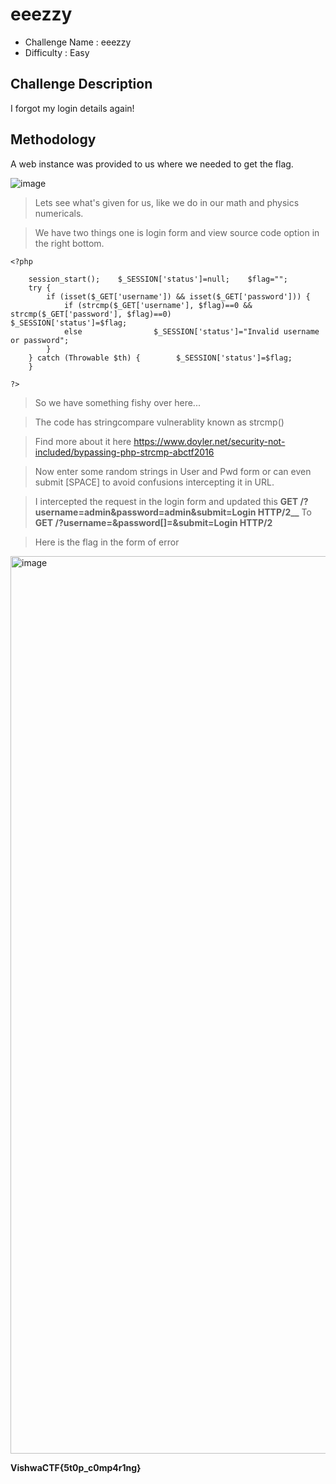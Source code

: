 # eeezzy
- Challenge Name : eeezzy
- Difficulty :  Easy

## Challenge Description
I forgot my login details again!



## Methodology
A web instance was provided to us where we needed to get the flag. 

![image](https://user-images.githubusercontent.com/121932742/231846273-3ac014d2-50b9-4996-8bce-6185bd400f25.png)

>Lets see what's given for us, like we do in our math and physics numericals.

>We have two things one is login form and view source code option in the right bottom.

```
<?php  
  
    session_start();    $_SESSION['status']=null;    $flag="";  
    try {  
        if (isset($_GET['username']) && isset($_GET['password'])) {  
            if (strcmp($_GET['username'], $flag)==0 && strcmp($_GET['password'], $flag)==0)                $_SESSION['status']=$flag;  
            else                $_SESSION['status']="Invalid username or password";  
        }  
    } catch (Throwable $th) {        $_SESSION['status']=$flag;  
    }  
  
?>
```

>So we have something fishy over here...

>The code has stringcompare vulnerablity known as strcmp()

>Find more about it here https://www.doyler.net/security-not-included/bypassing-php-strcmp-abctf2016

>Now enter some random strings in User and Pwd form or can even submit [SPACE] to avoid confusions intercepting it in URL.

>I intercepted the request in the login form and updated this
**GET /?username=admin&password=admin&submit=Login HTTP/2__**
To
**GET /?username=&password[]=&submit=Login HTTP/2**

>Here is the flag in the form of error

<img width="1436" alt="image" src="https://user-images.githubusercontent.com/121932742/231860272-a9c5e469-4bfa-4c24-a8d8-34b529592302.png">

**VishwaCTF{5t0p_c0mp4r1ng}**


